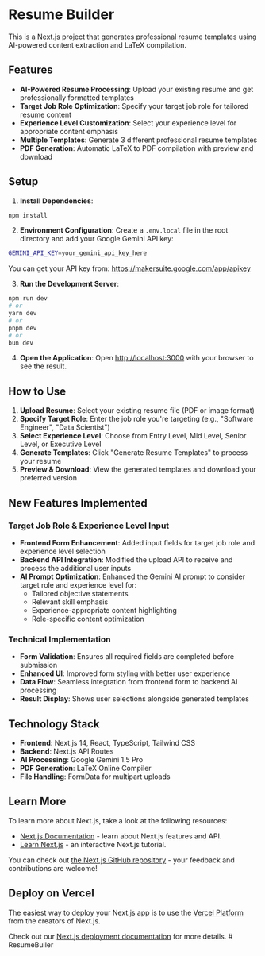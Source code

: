 # Resume Builder

This is a [Next.js](https://nextjs.org) project that generates professional resume templates using AI-powered content extraction and LaTeX compilation.

## Features

- **AI-Powered Resume Processing**: Upload your existing resume and get professionally formatted templates
- **Target Job Role Optimization**: Specify your target job role for tailored resume content
- **Experience Level Customization**: Select your experience level for appropriate content emphasis
- **Multiple Templates**: Generate 3 different professional resume templates
- **PDF Generation**: Automatic LaTeX to PDF compilation with preview and download

## Setup

1. **Install Dependencies**:
```bash
npm install
```

2. **Environment Configuration**:
Create a `.env.local` file in the root directory and add your Google Gemini API key:
```bash
GEMINI_API_KEY=your_gemini_api_key_here
```
You can get your API key from: https://makersuite.google.com/app/apikey

3. **Run the Development Server**:
```bash
npm run dev
# or
yarn dev
# or
pnpm dev
# or
bun dev
```

4. **Open the Application**:
Open [http://localhost:3000](http://localhost:3000) with your browser to see the result.

## How to Use

1. **Upload Resume**: Select your existing resume file (PDF or image format)
2. **Specify Target Role**: Enter the job role you're targeting (e.g., "Software Engineer", "Data Scientist")
3. **Select Experience Level**: Choose from Entry Level, Mid Level, Senior Level, or Executive Level
4. **Generate Templates**: Click "Generate Resume Templates" to process your resume
5. **Preview & Download**: View the generated templates and download your preferred version

## New Features Implemented

### Target Job Role & Experience Level Input
- **Frontend Form Enhancement**: Added input fields for target job role and experience level selection
- **Backend API Integration**: Modified the upload API to receive and process the additional user inputs
- **AI Prompt Optimization**: Enhanced the Gemini AI prompt to consider target role and experience level for:
  - Tailored objective statements
  - Relevant skill emphasis
  - Experience-appropriate content highlighting
  - Role-specific content optimization

### Technical Implementation
- **Form Validation**: Ensures all required fields are completed before submission
- **Enhanced UI**: Improved form styling with better user experience
- **Data Flow**: Seamless integration from frontend form to backend AI processing
- **Result Display**: Shows user selections alongside generated templates

## Technology Stack

- **Frontend**: Next.js 14, React, TypeScript, Tailwind CSS
- **Backend**: Next.js API Routes
- **AI Processing**: Google Gemini 1.5 Pro
- **PDF Generation**: LaTeX Online Compiler
- **File Handling**: FormData for multipart uploads

## Learn More

To learn more about Next.js, take a look at the following resources:

- [Next.js Documentation](https://nextjs.org/docs) - learn about Next.js features and API.
- [Learn Next.js](https://nextjs.org/learn) - an interactive Next.js tutorial.

You can check out [the Next.js GitHub repository](https://github.com/vercel/next.js) - your feedback and contributions are welcome!

## Deploy on Vercel

The easiest way to deploy your Next.js app is to use the [Vercel Platform](https://vercel.com/new?utm_medium=default-template&filter=next.js&utm_source=create-next-app&utm_campaign=create-next-app-readme) from the creators of Next.js.

Check out our [Next.js deployment documentation](https://nextjs.org/docs/app/building-your-application/deploying) for more details.
#   R e s u m e B u i l e r 
 
 